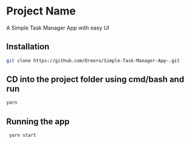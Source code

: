 # Project Name

A Simple Task Manager App with easy UI

## Installation

```bash
git clone https://github.com/Oreoro/Simple-Task-Manager-App-.git
```
## CD into the project folder using cmd/bash and run 

```bash
yarn 
```

## Running the app  
```bash
 yarn start
 ```
